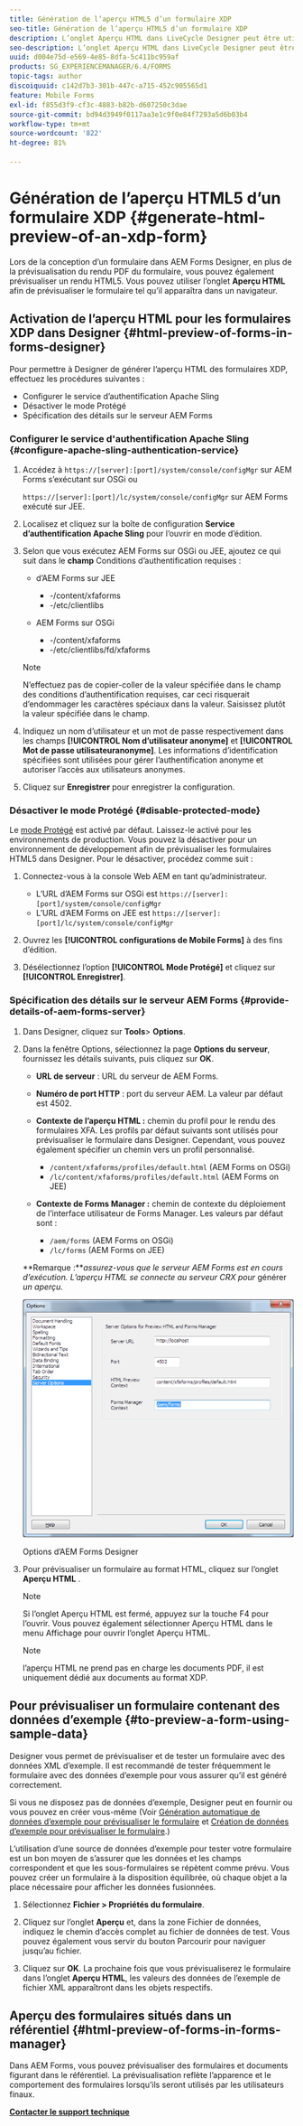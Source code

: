 ```yaml
---
title: Génération de l’aperçu HTML5 d’un formulaire XDP
seo-title: Génération de l’aperçu HTML5 d’un formulaire XDP
description: L’onglet Aperçu HTML dans LiveCycle Designer peut être utilisé pour prévisualiser les formulaires dans un navigateur.
seo-description: L’onglet Aperçu HTML dans LiveCycle Designer peut être utilisé pour prévisualiser les formulaires dans un navigateur.
uuid: d004e75d-e569-4e85-8dfa-5c411bc959af
products: SG_EXPERIENCEMANAGER/6.4/FORMS
topic-tags: author
discoiquuid: c142d7b3-301b-447c-a715-452c905565d1
feature: Mobile Forms
exl-id: f855d3f9-cf3c-4883-b82b-d607250c3dae
source-git-commit: bd94d3949f0117aa3e1c9f0e84f7293a5d6b03b4
workflow-type: tm+mt
source-wordcount: '822'
ht-degree: 81%

---
```


# Génération de l’aperçu HTML5 d’un formulaire XDP {#generate-html-preview-of-an-xdp-form}

Lors de la conception d’un formulaire dans AEM Forms Designer, en plus de la prévisualisation du rendu PDF du formulaire, vous pouvez également prévisualiser un rendu HTML5. Vous pouvez utiliser l’onglet **Aperçu HTML** afin de prévisualiser le formulaire tel qu’il apparaîtra dans un navigateur.

## Activation de l’aperçu HTML pour les formulaires XDP dans Designer {#html-preview-of-forms-in-forms-designer}

Pour permettre à Designer de générer l’aperçu HTML des formulaires XDP, effectuez les procédures suivantes :

* Configurer le service d’authentification Apache Sling
* Désactiver le mode Protégé
* Spécification des détails sur le serveur AEM Forms

### Configurer le service d&#39;authentification Apache Sling {#configure-apache-sling-authentication-service}

1. Accédez à `https://[server]:[port]/system/console/configMgr` sur AEM Forms s’exécutant sur OSGi ou

   `https://[server]:[port]/lc/system/console/configMgr` sur AEM Forms exécuté sur JEE.

1. Localisez et cliquez sur la boîte de configuration **Service d’authentification Apache Sling** pour l’ouvrir en mode d’édition.

1. Selon que vous exécutez AEM Forms sur OSGi ou JEE, ajoutez ce qui suit dans le **champ** Conditions d’authentification requises : 

   *  d’AEM Forms sur JEE

      * -/content/xfaforms
      * -/etc/clientlibs
   * AEM Forms sur OSGi

      * -/content/xfaforms
      * -/etc/clientlibs/fd/xfaforms

   >[!NOTE]
   >
   >N’effectuez pas de copier-coller de la valeur spécifiée dans le champ des conditions d’authentification requises, car ceci risquerait d’endommager les caractères spéciaux dans la valeur. Saisissez plutôt la valeur spécifiée dans le champ.

1. Indiquez un nom d’utilisateur et un mot de passe respectivement dans les champs **[!UICONTROL Nom d’utilisateur anonyme]** et **[!UICONTROL Mot de passe utilisateuranonyme]**. Les informations d’identification spécifiées sont utilisées pour gérer l’authentification anonyme et autoriser l’accès aux utilisateurs anonymes.
1. Cliquez sur **Enregistrer** pour enregistrer la configuration.

### Désactiver le mode Protégé {#disable-protected-mode}

Le [mode Protégé](/help/forms/using/get-xdp-pdf-documents-aem.md) est activé par défaut. Laissez-le activé pour les environnements de production. Vous pouvez la désactiver pour un environnement de développement afin de prévisualiser les formulaires HTML5 dans Designer. Pour le désactiver, procédez comme suit :

1. Connectez-vous à la console Web AEM en tant qu’administrateur. 

   * L’URL d’AEM Forms sur OSGi est `https://[server]:[port]/system/console/configMgr`
   * L’URL d’AEM Forms on JEE est `https://[server]:[port]/lc/system/console/configMgr`

1. Ouvrez les **[!UICONTROL configurations de Mobile Forms]** à des fins d’édition.
1. Désélectionnez l’option **[!UICONTROL Mode Protégé]** et cliquez sur **[!UICONTROL Enregistrer]**.

### Spécification des détails sur le serveur AEM Forms  {#provide-details-of-aem-forms-server}

1. Dans Designer, cliquez sur **Tools**> **Options**.
1. Dans la fenêtre Options, sélectionnez la page **Options du serveur**, fournissez les détails suivants, puis cliquez sur **OK**.

   * **URL de serveur** : URL du serveur de AEM Forms.
   * **Numéro de port HTTP** : port du serveur AEM. La valeur par défaut est 4502.
   * **Contexte de l’aperçu HTML :** chemin du profil pour le rendu des formulaires XFA. Les profils par défaut suivants sont utilisés pour prévisualiser le formulaire dans Designer. Cependant, vous pouvez également spécifier un chemin vers un profil personnalisé.

      * `/content/xfaforms/profiles/default.html` (AEM Forms on OSGi)
      * `/lc/content/xfaforms/profiles/default.html` (AEM Forms on JEE)
   * **Contexte de Forms Manager :** chemin de contexte du déploiement de l’interface utilisateur de Forms Manager. Les valeurs par défaut sont :

      * `/aem/forms` (AEM Forms on OSGi)
      * `/lc/forms` (AEM Forms on JEE)

   **Remarque :***assurez-vous que le serveur AEM Forms est en cours d’exécution. L’aperçu HTML se connecte au serveur CRX pour* générer *un aperçu.*

   ![Options d’AEM Forms Designer ](assets/server_options.png)

   Options d’AEM Forms Designer

1. Pour prévisualiser un formulaire au format HTML, cliquez sur l’onglet **Aperçu HTML** .

   >[!NOTE]
   >
   >Si l’onglet Aperçu HTML est fermé, appuyez sur la touche F4 pour l’ouvrir. Vous pouvez également sélectionner Aperçu HTML dans le menu Affichage pour ouvrir l’onglet Aperçu HTML.

   >[!NOTE]
   >
   >l’aperçu HTML ne prend pas en charge les documents PDF, il est uniquement dédié aux documents au format XDP.

## Pour prévisualiser un formulaire contenant des données d’exemple {#to-preview-a-form-using-sample-data}

Designer vous permet de prévisualiser et de tester un formulaire avec des données XML d’exemple. Il est recommandé de tester fréquemment le formulaire avec des données d’exemple pour vous assurer qu’il est généré correctement.

Si vous ne disposez pas de données d’exemple, Designer peut en fournir ou vous pouvez en créer vous-même (Voir [Génération automatique de données d’exemple pour prévisualiser le formulaire](https://help.adobe.com/en_US/AEMForms/6.1/DesignerHelp/WS107c29ade9134a2c136ae6f212a1f379c94-8000.2.html#WS92d06802c76abadb-728f46ac129b395660c-7efe.2) et [Création de données d’exemple pour prévisualiser le formulaire](https://help.adobe.com/en_US/AEMForms/6.1/DesignerHelp/WS107c29ade9134a2c136ae6f212a1f379c94-8000.2.html#WS92d06802c76abadb-728f46ac129b395660c-7eff.2).)

L’utilisation d’une source de données d’exemple pour tester votre formulaire est un bon moyen de s’assurer que les données et les champs correspondent et que les sous-formulaires se répètent comme prévu. Vous pouvez créer un formulaire à la disposition équilibrée, où chaque objet a la place nécessaire pour afficher les données fusionnées.

1. Sélectionnez **Fichier > Propriétés du formulaire**.

1. Cliquez sur l’onglet **Aperçu** et, dans la zone Fichier de données, indiquez le chemin d’accès complet au fichier de données de test. Vous pouvez également vous servir du bouton Parcourir pour naviguer jusqu’au fichier.

1. Cliquez sur **OK**. La prochaine fois que vous prévisualiserez le formulaire dans l’onglet **Aperçu HTML**, les valeurs des données de l’exemple de fichier XML apparaîtront dans les objets respectifs.

## Aperçu des formulaires situés dans un référentiel {#html-preview-of-forms-in-forms-manager}

Dans AEM Forms, vous pouvez prévisualiser des formulaires et documents figurant dans le référentiel. La prévisualisation reflète l’apparence et le comportement des formulaires lorsqu’ils seront utilisés par les utilisateurs finaux.

[**Contacter le support technique**](https://www.adobe.com/account/sign-in.supportportal.html)
